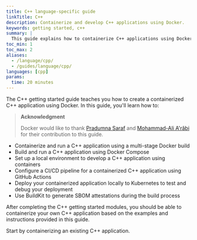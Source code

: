 ```yaml
---
title: C++ language-specific guide
linkTitle: C++
description: Containerize and develop C++ applications using Docker.
keywords: getting started, c++
summary: |
  This guide explains how to containerize C++ applications using Docker.
toc_min: 1
toc_max: 2
aliases:
  - /language/cpp/
  - /guides/language/cpp/
languages: [cpp]
params:
  time: 20 minutes
---
```


The C++ getting started guide teaches you how to create a containerized C++ application using Docker. In this guide, you'll learn how to:

> **Acknowledgment**
>
> Docker would like to thank [Pradumna Saraf](https://twitter.com/pradumna_saraf) and [Mohammad-Ali A'râbi](https://twitter.com/MohammadAliEN) for their contribution to this guide.

- Containerize and run a C++ application using a multi-stage Docker build
- Build and run a C++ application using Docker Compose
- Set up a local environment to develop a C++ application using containers
- Configure a CI/CD pipeline for a containerized C++ application using GitHub Actions
- Deploy your containerized application locally to Kubernetes to test and debug your deployment
- Use BuildKit to generate SBOM attestations during the build process

After completing the C++ getting started modules, you should be able to containerize your own C++ application based on the examples and instructions provided in this guide.

Start by containerizing an existing C++ application.
